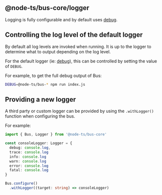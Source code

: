 ## @node-ts/bus-core/logger

Logging is fully configurable and by default uses [debug](https://www.npmjs.com/package/debug).

## Controlling the log level of the default logger

By default all log levels are invoked when running. It is up to the logger to determine what to output depending on the log level.

For the default logger (ie: [debug](https://www.npmjs.com/package/debug)), this can be controlled by setting the value of `DEBUG`.

For example, to get the full debug output of Bus:

```sh
DEBUG=@node-ts/bus-* npm run index.js
```

## Providing a new logger

A third party or custom logger can be provided by using the `.withLogger()` function when configuring the bus.

For example:

```typescript
import { Bus, Logger } from '@node-ts/bus-core'

const consoleLogger: Logger = {
  debug: console.log,
  trace: console.log
  info: console.log
  warn: console.log
  error: console.log
  fatal: console.log
}

Bus.configure()
  .withLogger((target: string) => consoleLogger)
```
